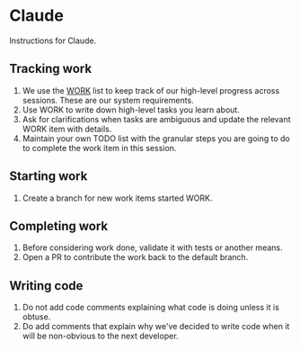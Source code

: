 # Claude

Instructions for Claude.

## Tracking work

1. We use the [WORK](./WORK.md) list to keep track of our high-level progress across sessions. These are our system requirements.
2. Use WORK to write down high-level tasks you learn about.
3. Ask for clarifications when tasks are ambiguous and update the relevant WORK item with details.
4. Maintain your own TODO list with the granular steps you are going to do to complete the work item in this session.

## Starting work

1. Create a branch for new work items started WORK.

## Completing work

1. Before considering work done, validate it with tests or another means.
2. Open a PR to contribute the work back to the default branch.

## Writing code

1. Do not add code comments explaining what code is doing unless it is obtuse.
2. Do add comments that explain why we've decided to write code when it will be non-obvious to the next developer.
